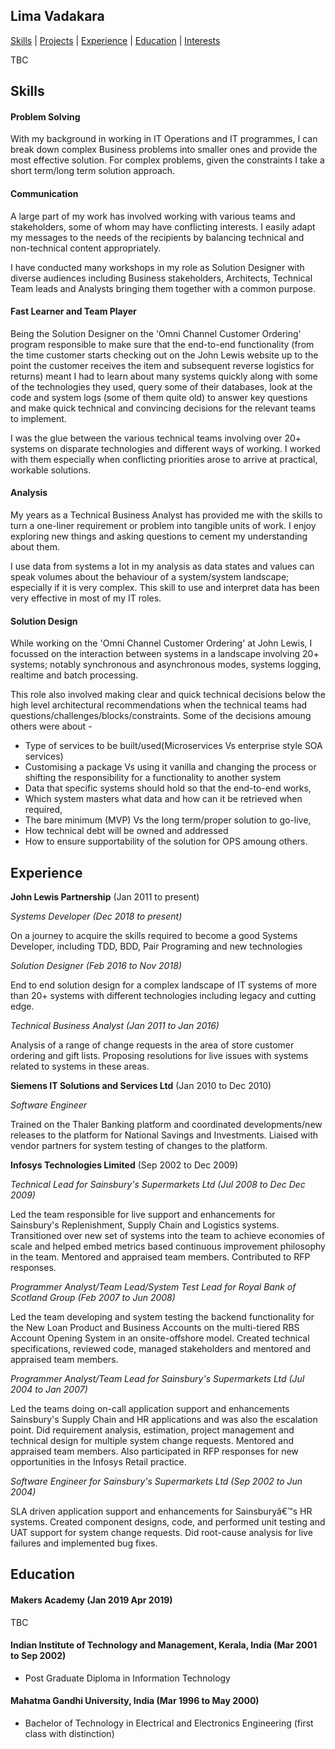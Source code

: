 ## Lima Vadakara
[Skills](#skills) | [Projects](#projects) | [Experience](#experience) | [Education](#education) | [Interests](#interests) 

TBC

## Skills

#### Problem Solving

With my background in working in IT Operations and IT programmes, I can break down complex Business problems into smaller ones and provide the most effective solution. For complex problems, given the constraints I take a short term/long term solution approach.

#### Communication 

A large part of my work has involved working with various teams and stakeholders, some of whom may have conflicting interests. I easily adapt my messages to the needs of the recipients by balancing technical and non-technical content appropriately. 

I have conducted many workshops in my role as Solution Designer with diverse audiences including Business stakeholders, Architects, Technical Team leads and Analysts bringing them together with a common purpose.

#### Fast Learner and Team Player

Being the Solution Designer on the 'Omni Channel Customer Ordering' program responsible to make sure that the end-to-end functionality (from the time customer starts checking out on the John Lewis website up to the point the customer receives the item and subsequent reverse logistics for returns) meant I had to learn about many systems quickly along with some of the technologies they used, query some of their databases, look at the code and system logs (some of them quite old) to answer key questions and make quick technical and convincing decisions for the relevant teams to implement.

I was the glue between the various technical teams involving over 20+ systems on disparate technologies and different ways of working. I worked with them especially when conflicting priorities arose to arrive at practical, workable solutions.

#### Analysis

My years as a Technical Business Analyst has provided me with the skills to turn a one-liner requirement or problem into tangible units of work. I enjoy exploring new things and asking questions to cement my understanding about them. 
 
I use data from systems a lot in my analysis as data states and values can speak volumes about the behaviour of a system/system landscape; especially if it is very complex. This skill to use and interpret data has been very effective in most of my IT roles.

#### Solution Design

While working on the 'Omni Channel Customer Ordering' at John Lewis, I focussed on the interaction between systems in a landscape involving 20+ systems; notably synchronous and asynchronous modes, systems logging, realtime and batch processing.

This role also involved making clear and quick technical decisions below the high level architectural recommendations when the technical teams had questions/challenges/blocks/constraints. 
Some of the decisions amoung others were about -
- Type of services to be built/used(Microservices Vs enterprise style SOA services)
- Customising a package Vs using it vanilla and changing the process or shifting the responsibility for a functionality to another system 
- Data that specific systems should hold so that the end-to-end works, 
- Which system masters what data and how can it be retrieved when required, 
- The bare minimum (MVP) Vs the long term/proper solution to go-live, 
- How technical debt will be owned and addressed 
- How to ensure supportability of the solution for OPS amoung others.


## Experience

**John Lewis Partnership** (Jan 2011 to present)    

*Systems Developer (Dec 2018 to present)*

On a journey to acquire the skills required to become a good Systems Developer, including TDD, BDD, Pair Programing and new technologies

*Solution Designer (Feb 2016 to Nov 2018)*

End to end solution design for a complex landscape of IT systems of more than 20+ systems with different technologies including legacy and cutting edge.

*Technical Business Analyst (Jan 2011 to Jan 2016)*  

Analysis of a range of change requests in the area of store customer ordering and gift lists. Proposing resolutions for live issues with systems related to systems in these areas.

**Siemens IT Solutions and Services Ltd** (Jan 2010 to Dec 2010)   

*Software Engineer*

Trained on the Thaler Banking platform and coordinated developments/new releases to the platform for National Savings and Investments. Liaised with vendor partners for system testing of changes to the platform.

**Infosys Technologies Limited** (Sep 2002 to Dec 2009)

*Technical Lead for Sainsbury's Supermarkets Ltd (Jul 2008 to Dec Dec 2009)*

Led the team responsible for live support and enhancements for Sainsbury's Replenishment, Supply Chain and Logistics systems. Transitioned over new set of systems into the team to achieve economies of scale and helped embed metrics based continuous improvement philosophy in the team. Mentored and appraised team members. Contributed to RFP responses.

*Programmer Analyst/Team Lead/System Test Lead for Royal Bank of Scotland Group (Feb 2007 to Jun 2008)*

Led the team developing and system testing the backend functionality for the New Loan Product and Business Accounts on the multi-tiered RBS Account Opening System in an onsite-offshore model. Created technical specifications, reviewed code, managed stakeholders and mentored and appraised team members.  

*Programmer Analyst/Team Lead for Sainsbury's Supermarkets Ltd (Jul 2004 to Jan 2007)*

Led the teams doing on-call application support and enhancements Sainsbury's Supply Chain and HR applications and was also the escalation point. Did requirement analysis, estimation, project management and technical design for multiple system change requests. Mentored and appraised team members. Also participated in RFP responses for new opportunities in the Infosys Retail practice.

*Software Engineer for Sainsbury's Supermarkets Ltd (Sep 2002 to Jun 2004)*

SLA driven application support and enhancements for Sainsburyâ€™s HR systems. Created component designs, code, and performed unit testing and UAT support for system change requests. Did root-cause analysis for live failures and implemented bug fixes.


## Education

#### Makers Academy (Jan 2019 Apr 2019)

TBC

#### Indian Institute of Technology and Management, Kerala, India (Mar 2001 to Sep 2002)

- Post Graduate Diploma in Information Technology

#### Mahatma Gandhi University, India (Mar 1996 to May 2000)

- Bachelor of Technology in Electrical and Electronics Engineering (first class with distinction)

